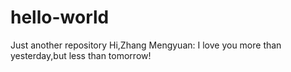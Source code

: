# hello-world
Just another repository
Hi,Zhang Mengyuan:
  I love you more than yesterday,but less than tomorrow!
